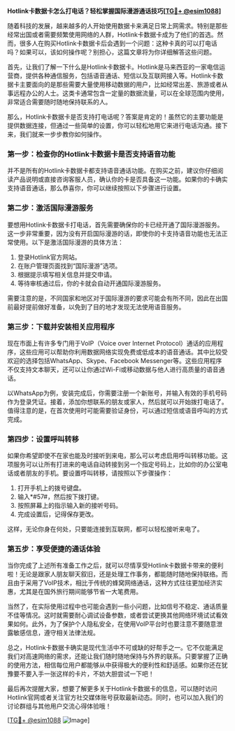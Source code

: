 **Hotlink卡数据卡怎么打电话？轻松掌握国际漫游通话技巧[[TG💪+ @esim1088](https://t.me/s/esim1088)]**

随着科技的发展，越来越多的人开始使用数据卡来满足日常上网需求。特别是那些经常出国或者需要频繁使用网络的人群，Hotlink卡数据卡成为了他们的首选。然而，很多人在购买Hotlink卡数据卡后会遇到一个问题：这种卡真的可以打电话吗？如果可以，该如何操作呢？别担心，这篇文章将为你详细解答这些问题。

首先，让我们了解一下什么是Hotlink卡数据卡。Hotlink是马来西亚的一家电信运营商，提供各种通信服务，包括语音通话、短信以及互联网接入等。Hotlink卡数据卡主要面向的是那些需要大量使用移动数据的用户，比如经常出差、旅游或者从事远程办公的人士。这类卡通常包含一定量的数据流量，可以在全球范围内使用，非常适合需要随时随地保持联系的人。

那么，Hotlink卡数据卡是否支持打电话呢？答案是肯定的！虽然它的主要功能是提供数据连接，但通过一些简单的设置，你可以轻松地用它来进行电话沟通。接下来，我们就来一步步教你如何操作。

### 第一步：检查你的Hotlink卡数据卡是否支持语音功能

并不是所有的Hotlink卡数据卡都支持语音通话功能。在购买之前，建议你仔细阅读产品说明或直接咨询客服人员，确认你的卡是否具备这一功能。如果你的卡确实支持语音通话，那么恭喜你，你可以继续按照以下步骤进行设置。

### 第二步：激活国际漫游服务

要想用Hotlink卡数据卡打电话，首先需要确保你的卡已经开通了国际漫游服务。这一步非常重要，因为没有开启国际漫游的话，即使你的卡支持语音功能也无法正常使用。以下是激活国际漫游的具体方法：

1. 登录Hotlink官方网站。
2. 在账户管理页面找到“国际漫游”选项。
3. 根据提示填写相关信息并提交申请。
4. 等待审核通过后，你的卡就会自动开通国际漫游服务。

需要注意的是，不同国家和地区对于国际漫游的要求可能会有所不同，因此在出国前最好提前做好准备，以免到了目的地才发现无法使用语音服务。

### 第三步：下载并安装相关应用程序

现在市面上有许多专门用于VoIP（Voice over Internet Protocol）通话的应用程序，这些应用可以帮助你利用数据网络实现免费或低成本的语音通话。其中比较受欢迎的选择包括WhatsApp、Skype、Facebook Messenger等。这些应用程序不仅支持文本聊天，还可以让你通过Wi-Fi或移动数据与他人进行高质量的语音通话。

以WhatsApp为例，安装完成后，你需要注册一个新账号，并输入有效的手机号码作为登录凭证。接着，添加你想联系的朋友或家人，然后就可以开始拨打电话了。值得注意的是，在首次使用时可能需要验证身份，可以通过短信或语音呼叫的方式完成。

### 第四步：设置呼叫转移

如果你希望即使不在家也能及时接听到来电，那么可以考虑启用呼叫转移功能。这项服务可以让所有打进来的电话自动转接到另一个指定号码上，比如你的办公室电话或者朋友的手机。要设置呼叫转移，请按照以下步骤操作：

1. 打开手机上的拨号键盘。
2. 输入*#57#，然后按下拨打键。
3. 按照屏幕上的指示输入新的接听号码。
4. 完成设置后，记得保存更改。

这样，无论你身在何处，只要能连接到互联网，都可以轻松接听来电了。

### 第五步：享受便捷的通话体验

当你完成了上述所有准备工作之后，就可以尽情享受Hotlink卡数据卡带来的便利啦！无论是跟家人朋友聊天叙旧，还是处理工作事务，都能随时随地保持联络。而且由于采用了VoIP技术，相比于传统的蜂窝网络通话，这种方式往往更加经济实惠，尤其是在国外旅行期间能够节省一大笔费用。

当然了，在实际使用过程中也可能会遇到一些小问题，比如信号不稳定、通话质量不佳等情况。这时就需要耐心调试设备参数，或者尝试更换其他网络环境试试看效果如何。此外，为了保护个人隐私安全，在使用VoIP平台时也要注意不要随意泄露敏感信息，遵守相关法律法规。

总之，Hotlink卡数据卡确实是现代生活中不可或缺的好帮手之一。它不仅能满足我们对高速网络的需求，还能让我们随时随地保持与外界的联系。只要掌握了正确的使用方法，相信每位用户都能够从中获得极大的便利性和舒适感。如果你还在犹豫要不要入手一张这样的卡片，不妨大胆尝试一下吧！

最后再次提醒大家，想要了解更多关于Hotlink卡数据卡的信息，可以随时访问Hotlink官网或者关注官方社交媒体账号获取最新动态。同时，也可以加入我们的讨论群组与其他用户交流心得体验哦！

[[TG💪+ @esim1088](https://t.me/s/esim1088) ![Image](https://i.postimg.cc/4NQfJmqS/Snipaste-2025-05-13-00-14-12.png)]